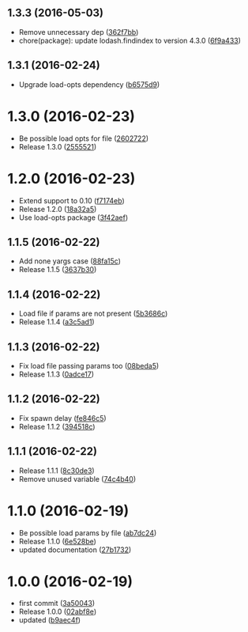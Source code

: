 <a name="1.3.3"></a>
## 1.3.3 (2016-05-03)

* Remove unnecessary dep ([362f7bb](https://github.com/kikobeats/worker-farm-cli/commit/362f7bb))
* chore(package): update lodash.findindex to version 4.3.0 ([6f9a433](https://github.com/kikobeats/worker-farm-cli/commit/6f9a433))



<a name="1.3.1"></a>
## 1.3.1 (2016-02-24)


* Upgrade load-opts dependency ([b6575d9](https://github.com/kikobeats/worker-farm-cli/commit/b6575d9))



<a name="1.3.0"></a>
# 1.3.0 (2016-02-23)


* Be possible load opts for file ([2602722](https://github.com/kikobeats/worker-farm-cli/commit/2602722))
* Release 1.3.0 ([2555521](https://github.com/kikobeats/worker-farm-cli/commit/2555521))



<a name="1.2.0"></a>
# 1.2.0 (2016-02-23)


* Extend support to 0.10 ([f7174eb](https://github.com/kikobeats/worker-farm-cli/commit/f7174eb))
* Release 1.2.0 ([18a32a5](https://github.com/kikobeats/worker-farm-cli/commit/18a32a5))
* Use load-opts package ([3f42aef](https://github.com/kikobeats/worker-farm-cli/commit/3f42aef))



<a name="1.1.5"></a>
## 1.1.5 (2016-02-22)


* Add none yargs case ([88fa15c](https://github.com/kikobeats/worker-farm-cli/commit/88fa15c))
* Release 1.1.5 ([3637b30](https://github.com/kikobeats/worker-farm-cli/commit/3637b30))



<a name="1.1.4"></a>
## 1.1.4 (2016-02-22)


* Load file if params are not present ([5b3686c](https://github.com/kikobeats/worker-farm-cli/commit/5b3686c))
* Release 1.1.4 ([a3c5ad1](https://github.com/kikobeats/worker-farm-cli/commit/a3c5ad1))



<a name="1.1.3"></a>
## 1.1.3 (2016-02-22)


* Fix load file passing params too ([08beda5](https://github.com/kikobeats/worker-farm-cli/commit/08beda5))
* Release 1.1.3 ([0adce17](https://github.com/kikobeats/worker-farm-cli/commit/0adce17))



<a name="1.1.2"></a>
## 1.1.2 (2016-02-22)


* Fix spawn delay ([fe846c5](https://github.com/kikobeats/worker-farm-cli/commit/fe846c5))
* Release 1.1.2 ([394518c](https://github.com/kikobeats/worker-farm-cli/commit/394518c))



<a name="1.1.1"></a>
## 1.1.1 (2016-02-22)


* Release 1.1.1 ([8c30de3](https://github.com/kikobeats/worker-farm-cli/commit/8c30de3))
* Remove unused variable ([74c4b40](https://github.com/kikobeats/worker-farm-cli/commit/74c4b40))



<a name="1.1.0"></a>
# 1.1.0 (2016-02-19)


* Be possible load params by file ([ab7dc24](https://github.com/kikobeats/worker-farm-cli/commit/ab7dc24))
* Release 1.1.0 ([6e528be](https://github.com/kikobeats/worker-farm-cli/commit/6e528be))
* updated documentation ([27b1732](https://github.com/kikobeats/worker-farm-cli/commit/27b1732))



<a name="1.0.0"></a>
# 1.0.0 (2016-02-19)


* first commit ([3a50043](https://github.com/kikobeats/worker-farm-cli/commit/3a50043))
* Release 1.0.0 ([02abf8e](https://github.com/kikobeats/worker-farm-cli/commit/02abf8e))
* updated ([b9aec4f](https://github.com/kikobeats/worker-farm-cli/commit/b9aec4f))



